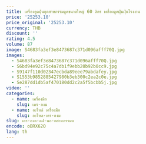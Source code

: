 ```yaml
---
title: เครื่องดูดฝุ่นอุตสาหกรรมดูดขนาดใหญ่ 60 ลิตร เครื่องดูดฝุ่นฝุ่นโรงงาน
price: '25253.10'
price_original: '25253.10'
currency: THB
discount: ''
rating: 4.5
volume: 87
image: S4683fa3ef3e8473687c371d096afff70Q.jpg
images:
  - S4683fa3ef3e8473687c371d096afff70Q.jpg
  - S6bd94e92c75c4a7db1f9ebb20b92b0cc9.jpg
  - S9147f110d02347ecbda89eee79abdafey.jpg
  - S1553b9852885427980b3eb300c2ea2c0e.jpg
  - Se287dd1db5af470180dd2c2a5f5bcbb5j.jpg
video: ''
categories:
  - name: เครื่องมือ
    slug: เคร-องม
  - name: อะไหล่ เครื่องมือ
    slug: อะไหล-เคร-องม
slug: เคร-องด-ดฝ-นอ-ตสาหกรรมด
encode: oBRX62O
lang: th
---
```

  